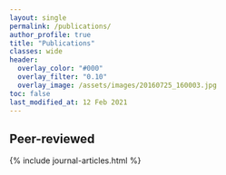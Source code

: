 ```yaml
---
layout: single
permalink: /publications/
author_profile: true
title: "Publications"
classes: wide
header:
  overlay_color: "#000"
  overlay_filter: "0.10"
  overlay_image: /assets/images/20160725_160003.jpg
toc: false
last_modified_at: 12 Feb 2021
---
```


## Peer-reviewed

{% include journal-articles.html %}


